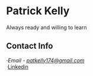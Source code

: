# Patrick Kelly
Always ready and willing to learn

## Contact Info
⋅*Email - patkelly174@gmail.com  <br />
⋅*[Linkedin](https://www.linkedin.com/in/pat-kelly174/)
